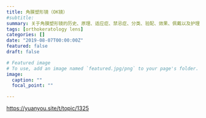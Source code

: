```yaml
---
title: 角膜塑形镜（OK镜）
#subtitle: 
summary: 关于角膜塑形镜的历史、原理、适应症、禁忌症、分类、验配、效果、佩戴以及护理。
tags: [orthokeratology lens]
categories: []
date: "2019-08-07T00:00:00Z"
featured: false
draft: false

# Featured image
# To use, add an image named `featured.jpg/png` to your page's folder. 
image:
  caption: ""
  focal_point: ""

---
```


https://yuanyou.site/t/topic/1325


